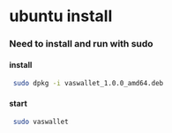 # ubuntu install

### Need to install and run with sudo

#### install

```bash
 sudo dpkg -i vaswallet_1.0.0_amd64.deb
```

#### start

```bash
 sudo vaswallet
```

